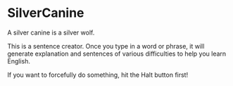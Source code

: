# SilverCanine
A silver canine is a silver wolf.

This is a sentence creator. Once you type in a word or phrase, it will generate explanation and sentences of various difficulties to help you learn English.

If you want to forcefully do something, hit the Halt button first!